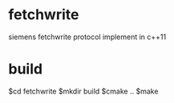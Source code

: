 # fetchwrite
siemens fetchwrite protocol implement in c++11
# build
$cd fetchwrite
$mkdir build
$cmake ..
$make
